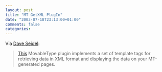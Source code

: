 ```yaml
---
layout: post
title: "MT GetXML PlugIn"
date: "2003-07-18T23:13:00+01:00"
comments: false
categories: 
---
```


<p>Via <a href="http://www.superluminal.com/dave/weblog/">Dave Seidel</a>: </p><blockquote><a href="http://www.staggernation.com/mtplugins/GetXMLReadMe.html" title="GetXML Plugin for Movable Type - Staggernation.com">This</a> MovableType plugin implements a set of template tags for retrieving data in XML format and displaying the data on your MT-generated pages.</blockquote>

